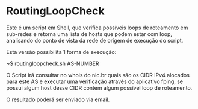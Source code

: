 # RoutingLoopCheck
Este é um script em Shell, que verifica possíveis loops de roteamento
em sub-redes e retorna uma lista de hosts que podem estar com loop,
analisando do ponto de vista da rede de origem de execução do script.

Esta versão possibilita 1 forma de execução: 

~$ routingloopcheck.sh AS-NUMBER

O Script irá consultar no whois do nic.br quais são os CIDR IPv4 alocados
para este AS e executar uma verificação através do aplicativo fping, se
possui algum host desse CIDR contém algum possível loop de roteamento.

O resultado poderá ser enviado via email.
